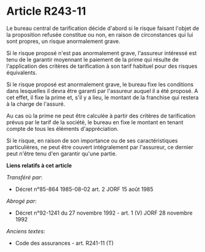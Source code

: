 # Article R243-11

Le bureau central de tarification décide d'abord si le risque faisant l'objet de la proposition refusée constitue ou non, en
raison de circonstances qui lui sont propres, un risque anormalement grave.

Si le risque proposé n'est pas anormalement grave, l'assureur intéressé est tenu de le garantir moyennant le paiement de la
prime qui résulte de l'application des critères de tarification à son tarif habituel pour des risques équivalents.

Si le risque proposé est anormalement grave, le bureau fixe les conditions dans lesquelles il devra être garanti par
l'assureur auquel il a été proposé. A cet effet, il fixe la prime et, s'il y a lieu, le montant de la franchise qui restera à
la charge de l'assuré.

Au cas où la prime ne peut être calculée à partir des critères de tarification prévus par le tarif de la société, le bureau
en fixe le montant en tenant compte de tous les éléments d'appréciation.

Si le risque, en raison de son importance ou de ses caractéristiques particulières, ne peut être couvert intégralement par
l'assureur, ce dernier peut n'être tenu d'en garantir qu'une partie.

**Liens relatifs à cet article**

_Transféré par_:

  - Décret n°85-864 1985-08-02 art. 2 JORF 15 août 1985

_Abrogé par_:

  - Décret n°92-1241 du 27 novembre 1992 - art. 1 (V) JORF 28 novembre 1992

_Anciens textes_:

  - Code des assurances - art. R241-11 (T)
